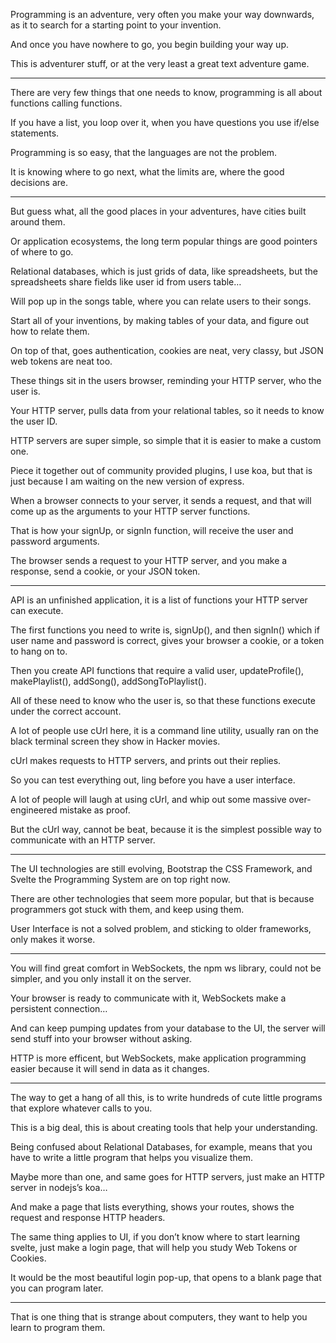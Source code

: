 Programming is an adventure, very often you make your way downwards,
as it to search for a starting point to your invention.

And once you have nowhere to go,
you begin building your way up.

This is adventurer stuff,
or at the very least a great text adventure game.

---

There are very few things that one needs to know,
programming is all about functions calling functions.

If you have a list, you loop over it,
when you have questions you use if/else statements.

Programming is so easy,
that the languages are not the problem.

It is knowing where to go next,
what the limits are, where the good decisions are.

---

But guess what, all the good places in your adventures,
have cities built around them.

Or application ecosystems,
the long term popular things are good pointers of where to go.

Relational databases, which is just grids of data, like spreadsheets,
but the spreadsheets share fields like user id from users table…

Will pop up in the songs table,
where you can relate users to their songs.

Start all of your inventions,
by making tables of your data, and figure out how to relate them.

On top of that, goes authentication, cookies are neat,
very classy, but JSON web tokens are neat too.

These things sit in the users browser,
reminding your HTTP server, who the user is.

Your HTTP server, pulls data from your relational tables,
so it needs to know the user ID.

HTTP servers are super simple,
so simple that it is easier to make a custom one.

Piece it together out of community provided plugins,
I use koa, but that is just because I am waiting on the new version of express.

When a browser connects to your server, it sends a request,
and that will come up as the arguments to your HTTP server functions.

That is how your signUp, or signIn function,
will receive the user and password arguments.

The browser sends a request to your HTTP server,
and you make a response, send a cookie, or your JSON token.

---

API is an unfinished application,
it is a list of functions your HTTP server can execute.

The first functions you need to write is, signUp(),
and then signIn() which if user name and password is correct, gives your browser a cookie, or a token to hang on to.

Then you create API functions that require a valid user,
updateProfile(), makePlaylist(), addSong(), addSongToPlaylist().

All of these need to know who the user is,
so that these functions execute under the correct account.

A lot of people use cUrl here, it is a command line utility,
usually ran on the black terminal screen they show in Hacker movies.

cUrl makes requests to HTTP servers,
and prints out their replies.

So you can test everything out,
ling before you have a user interface.

A lot of people will laugh at using cUrl,
and whip out some massive over-engineered mistake as proof.

But the cUrl way, cannot be beat,
because it is the simplest possible way to communicate with an HTTP server.

---

The UI technologies are still evolving,
Bootstrap the CSS Framework, and Svelte the Programming System are on top right now.

There are other technologies that seem more popular,
but that is because programmers got stuck with them, and keep using them.

User Interface is not a solved problem, and sticking to older frameworks,
only makes it worse.

---

You will find great comfort in WebSockets, the npm ws library,
could not be simpler, and you only install it on the server.

Your browser is ready to communicate with it,
WebSockets make a persistent connection…

And can keep pumping updates from your database to the UI,
the server will send stuff into your browser without asking.

HTTP is more efficent, but WebSockets,
make application programming easier because it will send in data as it changes.

---

The way to get a hang of all this,
is to write hundreds of cute little programs that explore whatever calls to you.

This is a big deal,
this is about creating tools that help your understanding.

Being confused about Relational Databases, for example,
means that you have to write a little program that helps you visualize them.

Maybe more than one, and same goes for HTTP servers,
just make an HTTP server in nodejs’s koa…

And make a page that lists everything, shows your routes,
shows the request and response HTTP headers.

The same thing applies to UI, if you don’t know where to start learning svelte,
just make a login page, that will help you study Web Tokens or Cookies.

It would be the most beautiful login pop-up,
that opens to a blank page that you can program later.

---

That is one thing that is strange about computers,
they want to help you learn to program them.
